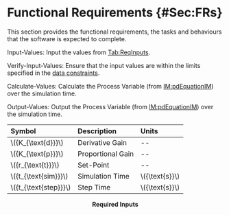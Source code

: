 # Functional Requirements {#Sec:FRs}

This section provides the functional requirements, the tasks and behaviours that the software is expected to complete.

<div id="inputValues"></div>

Input-Values: Input the values from [Tab:ReqInputs](./SecFRs.md#Table:ReqInputs).

<div id="verifyInputs"></div>

Verify-Input-Values: Ensure that the input values are within the limits specified in the [data constraints](./SecDataConstraints.md#Sec:DataConstraints).

<div id="calculateValues"></div>

Calculate-Values: Calculate the Process Variable (from [IM:pdEquationIM](./SecIMs.md#IM:pdEquationIM)) over the simulation time.

<div id="outputValues"></div>

Output-Values: Output the Process Variable (from [IM:pdEquationIM](./SecIMs.md#IM:pdEquationIM)) over the simulation time.

<div id="Table:ReqInputs"></div>

|Symbol                  |Description      |Units           |
|:-----------------------|:----------------|:---------------|
|\\({K\_{\text{d}}}\\)   |Derivative Gain  |--              |
|\\({K\_{\text{p}}}\\)   |Proportional Gain|--              |
|\\({r\_{\text{t}}}\\)   |Set-Point        |--              |
|\\({t\_{\text{sim}}}\\) |Simulation Time  |\\({\text{s}}\\)|
|\\({t\_{\text{step}}}\\)|Step Time        |\\({\text{s}}\\)|

**<p align="center">Required Inputs</p>**
